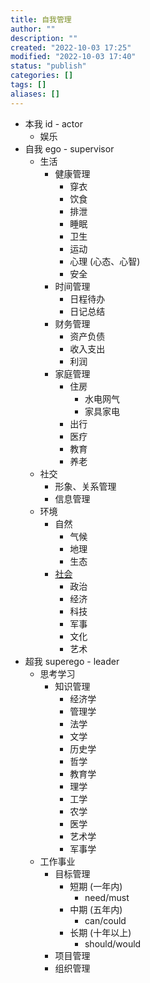 ```yaml
---
title: 自我管理
author: ""
description: ""
created: "2022-10-03 17:25"
modified: "2022-10-03 17:40"
status: "publish"
categories: []
tags: []
aliases: []
---
```


- 本我 id - actor
	- 娱乐
- 自我 ego - supervisor
	- 生活
		- 健康管理
			- 穿衣
			- 饮食
			- 排泄
			- 睡眠
			- 卫生
			- 运动
			- 心理 (心态、心智)
			- 安全
		- 时间管理
			- 日程待办
			- 日记总结
		- 财务管理
			- 资产负债
			- 收入支出
			- 利润
		- 家庭管理
		    - 住房
		        - 水电网气
		        - 家具家电
		    - 出行
		    - 医疗
		    - 教育
		    - 养老
	- 社交
		- 形象、关系管理
		- 信息管理
	- 环境
	    - 自然
	        - 气候
	        - 地理
	        - 生态
	    - [社会](../社会/社会管理.md)
	        - 政治
	        - 经济
	        - 科技
	        - 军事
	        - 文化
	        - 艺术
- 超我 superego - leader
	- 思考学习
		- 知识管理
			- 经济学
			- 管理学
			- 法学
			- 文学
			- 历史学
			- 哲学
			- 教育学
			- 理学
			- 工学
			- 农学
			- 医学
			- 艺术学
			- 军事学
	- 工作事业
		- 目标管理
			- 短期 (一年内)
				- need/must
			- 中期 (五年内)
				- can/could
			- 长期 (十年以上)
				- should/would
		- 项目管理
		- 组织管理
